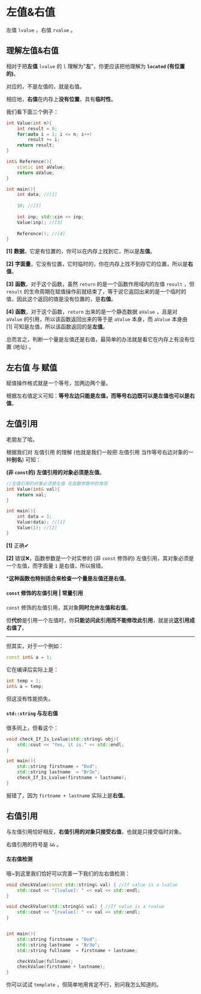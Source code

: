 # 左值&右值

左值 `lvalue` ，右值 `rvalue` 。



## 理解左值&右值

相对于把**左值** `lvalue` 的 `l` 理解为"**左**"，你更应该把他理解为 **`located` (有位置的)**。

对应的，不是左值的，就是右值。

相应地，**右值**在内存上**没有位置**，具有**临时性**。

我们看下面三个例子：

```cpp
int Value(int n){
    int result = 0;
    for(auto i = 1; i <= n; i++)
        result += i;
	return result;
}

int& Reference(){
	static int aValue;
    return aValue;
}

int main(){
    int data; //[1]
    
    10; //[2]
    
    int inp; std::cin >> inp;
	Value(inp); //[3]
    
    Reference(); //[4]
}
```

**[1]** **数据**，它是有位置的，你可以在内存上找到它，所以是**左值**。

**[2]** **字面量**，它没有位置，它时临时的，你在内存上找不到存它的位置，所以是**右值**。

**[3]** **函数**，对于这个函数，虽然 `return` 的是一个函数作用域内的左值 `result` ，但 `result` 的生命周期在赋值操作前就结束了，等于说它返回出来的是一个临时的值，因此这个返回的值是没有位置的，是**右值**。

**[4]** **函数**，对于这个函数，`return` 出来的是一个静态数据 `aValue` ，且是对 `aValue` 的引用，所以该函数返回出来的等于是 `aValue` 本身，而 `aValue` 本身由 [1] 可知是左值，所以该函数返回的是**左值**。

总而言之，判断一个量是左值还是右值，最简单的办法就是看它在内存上有没有位置 (地址) 。



## 左右值 与 赋值

赋值操作格式就是一个等号，加两边两个量。

根据左右值定义可知：**等号左边只能是左值，而等号右边既可以是左值也可以是右值**。



## 左值引用

老朋友了哈。

根据我们对 左值引用 的理解 (也就是我们一般把 左值引用 当作等号右边对象的一种**别名**) 可知：

**(非 `const`的) 左值引用的对象必须是左值**。

```cpp
//左值引用的对象必须是左值 在函数参数中的体现
int Value(int& val){
    return val;
}

int main(){
    int data = 1;
    Value(data); //[1]
    Value(1); //[2]
}
```

**[1]** 正确✔

**[2]** 错误❌，函数参数是一个对实参的 (非 `const` 修饰的) 左值引用，其对象必须是一个左值，而字面量 `1` 是右值，所以报错。

***这种函数也特别适合来检查一个量是左值还是右值**。



#### `const` 修饰的左值引用 | 常量引用

`const` 修饰的左值引用，其对象**同时允许左值和右值**。

但**代价**是引用一个左值时，你**只能访问此引用而不能修改此引用**，就是说**这引用成右值了**。

------

但其实，对于一个例如：

```cpp
const int& a = 1;
```

它在编译后实际上是：

```cpp
int temp = 1;
int& a = temp;
```

但这没有性能损失。



#### `std::string` 与左右值

很多同上，但看这个：

```cpp
void check_If_Is_Lvalue(std::string& obj){
    std::cout << "Yes, it is." << std::endl; 
}

int main(){
    std::string firstname = "Dvd";
    std::string lastname  = "Br3o";
    check_If_Is_Lvalue(firstname + lastname); 
}
```

报错了，因为 `firtname + lastname` 实际上是**右值**。



## 右值引用

与左值引用恰好相反，**右值引用的对象只接受右值**，也就是只接受临时对象。

右值引用的符号是 `&&` 。

#### 左右值检测

哦~到这里我们恰好可以完善一下我们的左右值检测：

```cpp
void checkValue(const std::string& val) { //If value is a lvalue
    std::cout << "[lvalue]: " << val << std::endl;
}

void checkValue(std::string&& val) { //If value is a rvalue
    std::cout << "[rvalue]: " << val << std::endl;
}


int main(){
    std::string firstname = "Dvd";
    std::string lastname  = "Br3o";
    std::string fullname  = firstname + lastname;

    checkValue(fullname);
    checkValue(firstname + lastname);
}
```

你可以试试 `template` ，但简单地用肯定不行，别问我怎么知道的。





